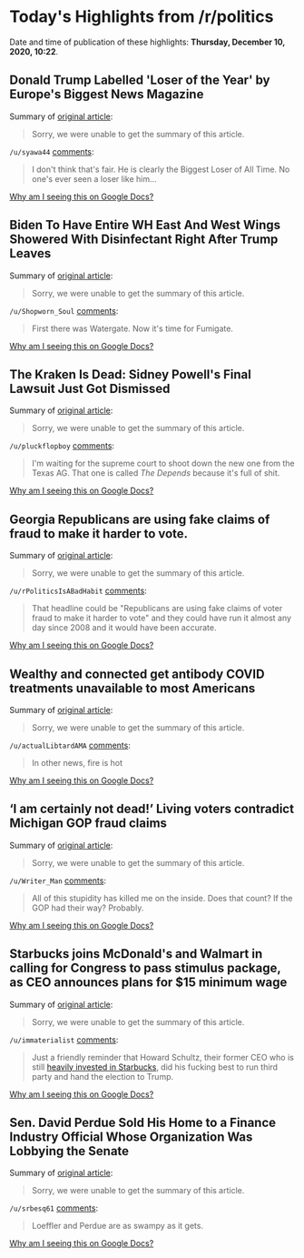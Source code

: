 # Today's Highlights from /r/politics

Date and time of publication of these highlights: **Thursday, December 10, 2020, 10:22**.

## Donald Trump Labelled 'Loser of the Year' by Europe's Biggest News Magazine

Summary of [original article](https://www.newsweek.com/der-spiegel-donald-trump-election-loser-year-germany-1553807?piano_t=1):

> Sorry, we were unable to get the summary of this article.

`/u/syawa44` [comments](https://www.reddit.com/r/politics/comments/kai6m7/donald_trump_labelled_loser_of_the_year_by/):

> I don't think that's fair. He is clearly the Biggest Loser of All Time.  No one's ever seen a loser like him...

[Why am I seeing this on Google Docs?](https://docs.google.com/document/d/1Dc6We63vOXIZsc0op-Bt4abqkYjXzOigalQqFxmvvbM/edit?usp=sharing)

## Biden To Have Entire WH East And West Wings Showered With Disinfectant Right After Trump Leaves

Summary of [original article](https://talkingpointsmemo.com/news/biden-to-have-entire-wh-east-and-west-wings-showered-with-disinfectant-right-after-trump-leaves):

> Sorry, we were unable to get the summary of this article.

`/u/Shopworn_Soul` [comments](https://www.reddit.com/r/politics/comments/kaeyg1/biden_to_have_entire_wh_east_and_west_wings/):

> First there was Watergate. Now it's time for Fumigate.

[Why am I seeing this on Google Docs?](https://docs.google.com/document/d/1Dc6We63vOXIZsc0op-Bt4abqkYjXzOigalQqFxmvvbM/edit?usp=sharing)

## The Kraken Is Dead: Sidney Powell's Final Lawsuit Just Got Dismissed

Summary of [original article](https://www.vice.com/en/article/5dpypz/the-kraken-is-dead-sidney-powells-final-lawsuit-just-got-dismissed):

> Sorry, we were unable to get the summary of this article.

`/u/pluckflopboy` [comments](https://www.reddit.com/r/politics/comments/kafk0n/the_kraken_is_dead_sidney_powells_final_lawsuit/):

> I'm waiting for the supreme court to shoot down the new one from the Texas AG. That one is called *The Depends* because it's full of shit.

[Why am I seeing this on Google Docs?](https://docs.google.com/document/d/1Dc6We63vOXIZsc0op-Bt4abqkYjXzOigalQqFxmvvbM/edit?usp=sharing)

## Georgia Republicans are using fake claims of fraud to make it harder to vote.

Summary of [original article](https://www.motherjones.com/2020-elections/2020/12/georgia-republicans-are-using-fake-claims-of-fraud-to-make-it-harder-to-vote/):

> Sorry, we were unable to get the summary of this article.

`/u/rPoliticsIsABadHabit` [comments](https://www.reddit.com/r/politics/comments/kaeb5l/georgia_republicans_are_using_fake_claims_of/):

> That headline could be "Republicans are using fake claims of voter fraud to make it harder to vote" and they could have run it almost any day since 2008 and it would have been accurate.

[Why am I seeing this on Google Docs?](https://docs.google.com/document/d/1Dc6We63vOXIZsc0op-Bt4abqkYjXzOigalQqFxmvvbM/edit?usp=sharing)

## Wealthy and connected get antibody COVID treatments unavailable to most Americans

Summary of [original article](https://www.axios.com/rudy-giuliani-covid-antibody-treatment-e9575b6a-91a9-444d-b770-2bc5da8158c2.html):

> Sorry, we were unable to get the summary of this article.

`/u/actualLibtardAMA` [comments](https://www.reddit.com/r/politics/comments/kafl54/wealthy_and_connected_get_antibody_covid/):

> In other news, fire is hot

[Why am I seeing this on Google Docs?](https://docs.google.com/document/d/1Dc6We63vOXIZsc0op-Bt4abqkYjXzOigalQqFxmvvbM/edit?usp=sharing)

## ‘I am certainly not dead!’ Living voters contradict Michigan GOP fraud claims

Summary of [original article](https://www.bridgemi.com/michigan-government/i-am-certainly-not-dead-living-voters-contradict-michigan-gop-fraud-claims):

> Sorry, we were unable to get the summary of this article.

`/u/Writer_Man` [comments](https://www.reddit.com/r/politics/comments/kaeitq/i_am_certainly_not_dead_living_voters_contradict/):

> All of this stupidity has killed me on the inside. Does that count? If the GOP had their way? Probably.

[Why am I seeing this on Google Docs?](https://docs.google.com/document/d/1Dc6We63vOXIZsc0op-Bt4abqkYjXzOigalQqFxmvvbM/edit?usp=sharing)

## Starbucks joins McDonald's and Walmart in calling for Congress to pass stimulus package, as CEO announces plans for $15 minimum wage

Summary of [original article](https://www.businessinsider.com/starbucks-ceo-kevin-johnson-calls-for-more-stimulus-2020-12):

> Sorry, we were unable to get the summary of this article.

`/u/immaterialist` [comments](https://www.reddit.com/r/politics/comments/kafxz1/starbucks_joins_mcdonalds_and_walmart_in_calling/):

> Just a friendly reminder that Howard Schultz, their former CEO who is still [heavily invested in Starbucks](https://www.investopedia.com/articles/insights/052416/top-4-starbucks-shareholders-sbux.asp), did his fucking best to run third party and hand the election to Trump.

[Why am I seeing this on Google Docs?](https://docs.google.com/document/d/1Dc6We63vOXIZsc0op-Bt4abqkYjXzOigalQqFxmvvbM/edit?usp=sharing)

## Sen. David Perdue Sold His Home to a Finance Industry Official Whose Organization Was Lobbying the Senate

Summary of [original article](https://www.propublica.org/article/sen-david-perdue-sold-his-home-to-a-finance-industry-official-whose-organization-was-lobbying-the-senate?utm_source=twitter&utm_medium=social#1016773):

> Sorry, we were unable to get the summary of this article.

`/u/srbesq61` [comments](https://www.reddit.com/r/politics/comments/kadktj/sen_david_perdue_sold_his_home_to_a_finance/):

> Loeffler and Perdue are as swampy as it gets.

[Why am I seeing this on Google Docs?](https://docs.google.com/document/d/1Dc6We63vOXIZsc0op-Bt4abqkYjXzOigalQqFxmvvbM/edit?usp=sharing)

